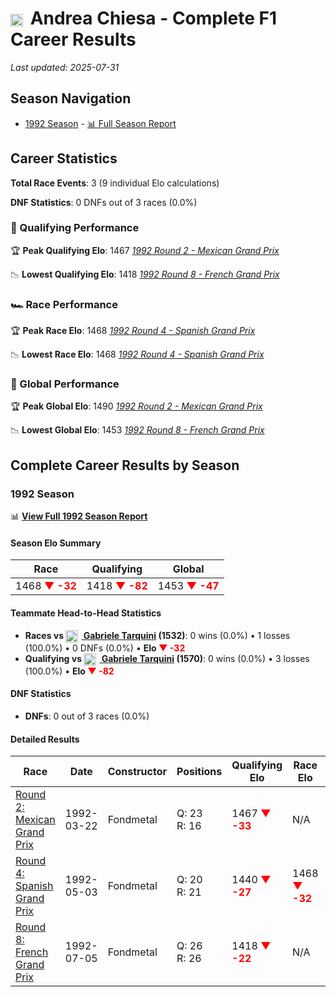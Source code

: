 # <img src="https://upload.wikimedia.org/wikipedia/commons/f/f3/Flag_of_Switzerland.svg" alt="Switzerland" width="20" height="auto" style="vertical-align: middle; margin-right: 5px;" onerror="this.outerHTML='🇨🇭'; this.style.marginRight='5px';"/> Andrea Chiesa - Complete F1 Career Results

*Last updated: 2025-07-31*

## Season Navigation

- [1992 Season](#1992-season) - [📊 Full Season Report](../seasons/1992-season-report)

## Career Statistics

**Total Race Events**: 3 (9 individual Elo calculations)

**DNF Statistics**: 0 DNFs out of 3 races (0.0%)

### 🏁 Qualifying Performance

🏆 **Peak Qualifying Elo**: 1467
   *[1992 Round 2 - Mexican Grand Prix](../seasons/1992-season-report#round-2-mexican-grand-prix)*

📉 **Lowest Qualifying Elo**: 1418
   *[1992 Round 8 - French Grand Prix](../seasons/1992-season-report#round-8-french-grand-prix)*

### 🏎️ Race Performance

🏆 **Peak Race Elo**: 1468
   *[1992 Round 4 - Spanish Grand Prix](../seasons/1992-season-report#round-4-spanish-grand-prix)*

📉 **Lowest Race Elo**: 1468
   *[1992 Round 4 - Spanish Grand Prix](../seasons/1992-season-report#round-4-spanish-grand-prix)*

### 🌟 Global Performance

🏆 **Peak Global Elo**: 1490
   *[1992 Round 2 - Mexican Grand Prix](../seasons/1992-season-report#round-2-mexican-grand-prix)*

📉 **Lowest Global Elo**: 1453
   *[1992 Round 8 - French Grand Prix](../seasons/1992-season-report#round-8-french-grand-prix)*


## Complete Career Results by Season

### 1992 Season

📊 **[View Full 1992 Season Report](../seasons/1992-season-report)**

#### Season Elo Summary

| Race | Qualifying | Global |
|------|------------|--------|
| 1468 **<span style="color: red;">▼ -32</span>** | 1418 **<span style="color: red;">▼ -82</span>** | 1453 **<span style="color: red;">▼ -47</span>** |

#### Teammate Head-to-Head Statistics

- **Races vs [<img src="https://upload.wikimedia.org/wikipedia/commons/0/03/Flag_of_Italy.svg" alt="Italy" width="20" height="auto" style="vertical-align: middle; margin-right: 5px;" onerror="this.outerHTML='🇮🇹'; this.style.marginRight='5px';"/> Gabriele Tarquini](gabriele-tarquini) (1532)**: 0 wins (0.0%) • 1 losses (100.0%) • 0 DNFs (0.0%) • **Elo **<span style="color: red;">▼ -32</span>****
- **Qualifying vs [<img src="https://upload.wikimedia.org/wikipedia/commons/0/03/Flag_of_Italy.svg" alt="Italy" width="20" height="auto" style="vertical-align: middle; margin-right: 5px;" onerror="this.outerHTML='🇮🇹'; this.style.marginRight='5px';"/> Gabriele Tarquini](gabriele-tarquini) (1570)**: 0 wins (0.0%) • 3 losses (100.0%) • **Elo **<span style="color: red;">▼ -82</span>****


#### DNF Statistics

- **DNFs**: 0 out of 3 races (0.0%)

#### Detailed Results

| Race | Date | Constructor | Positions | Qualifying Elo | Race Elo | Global Elo | Teammate |
|------|------|-------------|-----------|----------------|----------|------------|----------|
| [Round 2: Mexican Grand Prix](../seasons/1992-season-report#round-2-mexican-grand-prix) | 1992-03-22 | Fondmetal | Q: 23<br/>R: 16 | 1467 **<span style="color: red;">▼ -33</span>** | N/A | 1490 **<span style="color: red;">▼ -10</span>** | [<img src="https://upload.wikimedia.org/wikipedia/commons/0/03/Flag_of_Italy.svg" alt="Italy" width="20" height="auto" style="vertical-align: middle; margin-right: 5px;" onerror="this.outerHTML='🇮🇹'; this.style.marginRight='5px';"/> Gabriele Tarquini](gabriele-tarquini)<br/>Q: 14<br/>R: DNF |
| [Round 4: Spanish Grand Prix](../seasons/1992-season-report#round-4-spanish-grand-prix) | 1992-05-03 | Fondmetal | Q: 20<br/>R: 21 | 1440 **<span style="color: red;">▼ -27</span>** | 1468 **<span style="color: red;">▼ -32</span>** | 1460 **<span style="color: red;">▼ -30</span>** | [<img src="https://upload.wikimedia.org/wikipedia/commons/0/03/Flag_of_Italy.svg" alt="Italy" width="20" height="auto" style="vertical-align: middle; margin-right: 5px;" onerror="this.outerHTML='🇮🇹'; this.style.marginRight='5px';"/> Gabriele Tarquini](gabriele-tarquini)<br/>Q: 18<br/>R: 14 |
| [Round 8: French Grand Prix](../seasons/1992-season-report#round-8-french-grand-prix) | 1992-07-05 | Fondmetal | Q: 26<br/>R: 26 | 1418 **<span style="color: red;">▼ -22</span>** | N/A | 1453 **<span style="color: red;">▼ -7</span>** | [<img src="https://upload.wikimedia.org/wikipedia/commons/0/03/Flag_of_Italy.svg" alt="Italy" width="20" height="auto" style="vertical-align: middle; margin-right: 5px;" onerror="this.outerHTML='🇮🇹'; this.style.marginRight='5px';"/> Gabriele Tarquini](gabriele-tarquini)<br/>Q: 23<br/>R: DNF |


